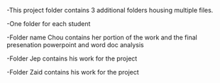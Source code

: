 -This project folder contains 3 additional folders housing multiple files.

-One folder for each student 

-Folder name Chou contains her portion of the work and the final presenation powerpoint and word doc analysis

-Folder Jep contains his work for the project

-Folder Zaid contains his work for the project
